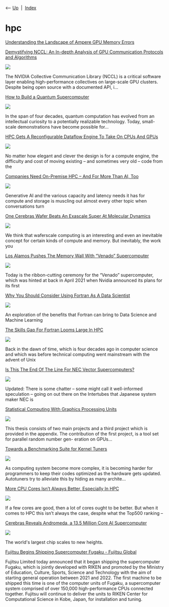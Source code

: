 <div class="nav">

⟵ [Up](index.html)  \|  [Index](index.html)

</div>

# hpc

<div class="cards">

<div class="card">

<div class="card-title">

[Understanding the Landscape of Ampere GPU Memory
Errors](https://arxiv.org/html/2508.03513v1)

</div>

</div>

<div class="card">

<div class="card-title">

[Demystifying NCCL: An In-depth Analysis of GPU Communication Protocols
and Algorithms](https://hgpu.org/?p=30035)

</div>

<div class="card-image">

[![](https://hgpu.org/img/social-logo.png)](https://hgpu.org/?p=30035)

</div>

The NVIDIA Collective Communication Library (NCCL) is a critical
software layer enabling high-performance collectives on large-scale GPU
clusters. Despite being open source with a documented API, i…

</div>

<div class="card">

<div class="card-title">

[How to Build a Quantum Supercomputer](https://arxiv.org/abs/2411.10406)

</div>

<div class="card-image">

[![](https://arxiv.org/static/browse/0.3.4/images/arxiv-logo-fb.png)](https://arxiv.org/abs/2411.10406)

</div>

In the span of four decades, quantum computation has evolved from an
intellectual curiosity to a potentially realizable technology. Today,
small-scale demonstrations have become possible for...

</div>

<div class="card">

<div class="card-title">

[HPC Gets A Reconfigurable Dataflow Engine To Take On CPUs And
GPUs](https://www.nextplatform.com/2024/10/29/hpc-gets-a-reconfigurable-dataflow-engine-to-take-on-cpus-and-gpus/)

</div>

<div class="card-image">

[![](https://www.nextplatform.com/wp-content/uploads/2024/10/nextsilicon-maverick-2-chip-shot-logo.jpg)](https://www.nextplatform.com/2024/10/29/hpc-gets-a-reconfigurable-dataflow-engine-to-take-on-cpus-and-gpus/)

</div>

No matter how elegant and clever the design is for a compute engine, the
difficulty and cost of moving existing – and sometimes very old – code
from the

</div>

<div class="card">

<div class="card-title">

[Companies Need On-Premise HPC – And For More Than AI,
Too](https://www.nextplatform.com/2024/05/20/companies-need-on-premise-hpc-and-for-more-than-ai-too)

</div>

<div class="card-image">

[![](https://www.nextplatform.com/wp-content/uploads/2021/03/hpe-logo.jpg)](https://www.nextplatform.com/2024/05/20/companies-need-on-premise-hpc-and-for-more-than-ai-too)

</div>

Generative AI and the various capacity and latency needs it has for
compute and storage is muscling out almost every other topic when
conversations turn

</div>

<div class="card">

<div class="card-title">

[One Cerebras Wafer Beats An Exascale Super At Molecular
Dynamics](https://www.nextplatform.com/2024/05/15/one-cerebras-wafer-beats-an-exascale-super-at-molecular-dynamics)

</div>

<div class="card-image">

[![](https://www.nextplatform.com/wp-content/uploads/2024/03/cerebras-wse-3-wafer.jpg)](https://www.nextplatform.com/2024/05/15/one-cerebras-wafer-beats-an-exascale-super-at-molecular-dynamics)

</div>

We think that waferscale computing is an interesting and even an
inevitable concept for certain kinds of compute and memory. But
inevitably, the work you

</div>

<div class="card">

<div class="card-title">

[Los Alamos Pushes The Memory Wall With “Venado”
Supercomputer](https://www.nextplatform.com/2024/04/15/los-alamos-pushes-the-memory-wall-with-venado-supercomputer)

</div>

<div class="card-image">

[![](https://www.nextplatform.com/wp-content/uploads/2024/04/LANL-Venado-Racks-1024x1024.jpg)](https://www.nextplatform.com/2024/04/15/los-alamos-pushes-the-memory-wall-with-venado-supercomputer)

</div>

Today is the ribbon-cutting ceremony for the “Venado” supercomputer,
which was hinted at back in April 2021 when Nvidia announced its plans
for its first

</div>

<div class="card">

<div class="card-title">

[Why You Should Consider Using Fortran As A Data
Scientist](https://towardsdatascience.com/why-you-should-consider-using-fortran-as-a-data-scientist-5511e05ef89?source=rss----7f60cf5620c9---4)

</div>

<div class="card-image">

[![](https://miro.medium.com/v2/da:true/resize:fit:1200/0*BIgK4rP5Szbu4CyA)](https://towardsdatascience.com/why-you-should-consider-using-fortran-as-a-data-scientist-5511e05ef89?source=rss----7f60cf5620c9---4)

</div>

An exploration of the benefits that Fortran can bring to Data Science
and Machine Learning

</div>

<div class="card">

<div class="card-title">

[The Skills Gap For Fortran Looms Large In
HPC](https://www.nextplatform.com/2023/05/02/the-skills-gap-for-fortran-looms-large-in-hpc)

</div>

<div class="card-image">

[![](https://www.nextplatform.com/wp-content/uploads/2019/01/fortran-code-chalkboard.jpg)](https://www.nextplatform.com/2023/05/02/the-skills-gap-for-fortran-looms-large-in-hpc)

</div>

Back in the dawn of time, which is four decades ago in computer science
and which was before technical computing went mainstream with the advent
of Unix

</div>

<div class="card">

<div class="card-title">

[Is This The End Of The Line For NEC Vector
Supercomputers?](https://www.nextplatform.com/2023/03/23/is-this-the-end-of-the-line-for-nec-vector-supercomputers)

</div>

<div class="card-image">

[![](https://www.nextplatform.com/wp-content/uploads/2022/10/nec-aurora-vector-engine-logo.jpg)](https://www.nextplatform.com/2023/03/23/is-this-the-end-of-the-line-for-nec-vector-supercomputers)

</div>

Updated: There is some chatter – some might call it well-informed
speculation – going on out there on the Intertubes that Japanese system
maker NEC is

</div>

<div class="card">

<div class="card-title">

[Statistical Computing With Graphics Processing
Units](https://hgpu.org/?p=28053)

</div>

<div class="card-image">

[![](https://hgpu.org/img/social-logo.png)](https://hgpu.org/?p=28053)

</div>

This thesis consists of two main projects and a third project which is
provided in the appendix. The contribution of the first project, is a
tool set for parallel random number gen- eration on GPUs…

</div>

<div class="card">

<div class="card-title">

[Towards a Benchmarking Suite for Kernel
Tuners](https://hgpu.org/?p=28050)

</div>

<div class="card-image">

[![](https://hgpu.org/img/social-logo.png)](https://hgpu.org/?p=28050)

</div>

As computing system become more complex, it is becoming harder for
programmers to keep their codes optimized as the hardware gets updated.
Autotuners try to alleviate this by hiding as many archite…

</div>

<div class="card">

<div class="card-title">

[More CPU Cores Isn’t Always Better, Especially In
HPC](https://www.nextplatform.com/2023/01/19/more-cpu-cores-isnt-always-better-especially-in-hpc)

</div>

<div class="card-image">

[![](https://www.nextplatform.com/wp-content/uploads/2023/01/sea-of-cores-logo-1024x1024.jpg)](https://www.nextplatform.com/2023/01/19/more-cpu-cores-isnt-always-better-especially-in-hpc)

</div>

If a few cores are good, then a lot of cores ought to be better. But
when it comes to HPC this isn’t always the case, despite what the Top500
ranking –

</div>

<div class="card">

<div class="card-title">

[Cerebras Reveals Andromeda, a 13.5 Million Core AI
Supercomputer](https://www.tomshardware.com/news/cerebras-reveals-andromeda-a-135-million-core-ai-supercomputer)

</div>

<div class="card-image">

[![](https://cdn.mos.cms.futurecdn.net/QDGHobTS56GF94GsXHu2PV-1200-80.jpg)](https://www.tomshardware.com/news/cerebras-reveals-andromeda-a-135-million-core-ai-supercomputer)

</div>

The world's largest chip scales to new heights.

</div>

<div class="card">

<div class="card-title">

[Fujitsu Begins Shipping Supercomputer Fugaku - Fujitsu
Global](https://www.fujitsu.com/global/about/resources/news/press-releases/2019/1202-01.html?_fsi=q8QhaYU5)

</div>

Fujitsu Limited today announced that it began shipping the supercomputer
Fugaku, which is jointly developed with RIKEN and promoted by the
Ministry of Education, Culture, Sports, Science and Technology with the
aim of starting general operation between 2021 and 2022. The first
machine to be shipped this time is one of the computer units of Fugaku,
a supercomputer system comprised of over 150,000 high-performance CPUs
connected together. Fujitsu will continue to deliver the units to RIKEN
Center for Computational Science in Kobe, Japan, for installation and
tuning.

</div>

</div>
